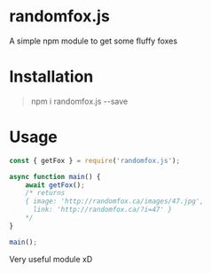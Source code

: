 # randomfox.js
A simple npm module to get some fluffy foxes
# Installation
>npm i randomfox.js --save
# Usage
```javascript
const { getFox } = require('randomfox.js');

async function main() {
    await getFox();
    /* returns
    { image: 'http://randomfox.ca/images/47.jpg',
      link: 'http://randomfox.ca/?i=47' }
    */
}

main();
```

Very useful module xD